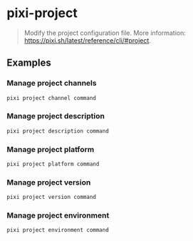 # pixi-project

> Modify the project configuration file. More information: <https://pixi.sh/latest/reference/cli/#project>.

## Examples

### Manage project channels

```bash
pixi project channel command
```

### Manage project description

```bash
pixi project description command
```

### Manage project platform

```bash
pixi project platform command
```

### Manage project version

```bash
pixi project version command
```

### Manage project environment

```bash
pixi project environment command
```
